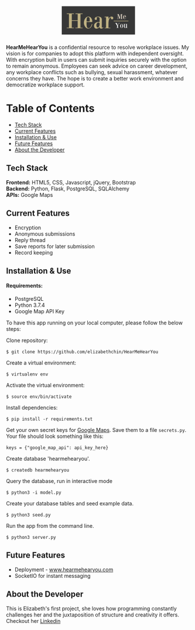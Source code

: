 # <div align="center"><img src="/static/img/readme.png" title="HearMeHearYou" alt="Hear Me Hear You Logo"></div>

**HearMeHearYou** is a confidential resource to resolve workplace issues. My vision is for companies to adopt this platform with independent oversight. With encryption built in users can submit inquiries securely with the option to remain anonymous. Employees can seek advice on career development, any workplace conflicts such as bullying, sexual harassment, whatever concerns they have. The hope is to create a better work environment and democratize workplace support.

# Table of Contents
* [Tech Stack](#techstack)
* [Current Features](#current-features)
* [Installation & Use](#installation)
* [Future Features](#future-features)
* [About the Developer](#developer)

## <a name="techstack"></a>Tech Stack
__Frontend:__ HTML5, CSS, Javascript, jQuery, Bootstrap <br/>
__Backend:__ Python, Flask, PostgreSQL, SQLAlchemy<br/>
__APIs:__ Google Maps <br/>

## <a name="current-features"></a>Current Features
- Encryption
- Anonymous submissions
- Reply thread
- Save reports for later submission
- Record keeping



## <a name="installation"></a>Installation & Use

#### Requirements:

- PostgreSQL
- Python 3.7.4
- Google Map API Key

To have this app running on your local computer, please follow the below steps:

Clone repository:
```
$ git clone https://github.com/elizabethchin/HearMeHearYou
```
Create a virtual environment:
```
$ virtualenv env
```
Activate the virtual environment:
```
$ source env/bin/activate
```
Install dependencies:
```
$ pip install -r requirements.txt
```
Get your own secret keys for [Google Maps](https://developers.google.com/maps/documentation/javascript/get-api-key). Save them to a file `secrets.py`. Your file should look something like this:
```
keys = {"google_map_api": api_key_here}
```
Create database 'hearmehearyou'.
```
$ createdb hearmehearyou
```


Query the database, run in interactive mode
```
$ python3 -i model.py
```
Create your database tables and seed example data.
```
$ python3 seed.py
```
Run the app from the command line.
```
$ python3 server.py
```
## <a name="future-features"></a>Future Features

- Deployment - <a href="www.hearmehearyou.com"> www.hearmehearyou.com
-  SocketIO for instant messaging

## <a name="developer"></a>About the Developer
This is Elizabeth's first project, she loves how programming constantly challenges her and the juxtaposition of structure and creativity it offers. Checkout her <a href="https://www.linkedin.com/in/elizabethtchin/">Linkedin</a>



